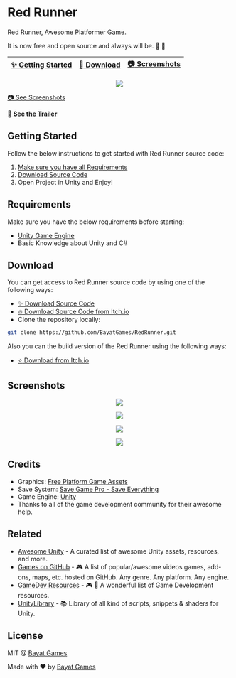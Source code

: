 # Red Runner

Red Runner, Awesome Platformer Game.

It is now free and open source and always will be. :clap: :tada:

| [:sparkles: Getting Started](#getting-started) | [:rocket: Download](#download) | [:camera: Screenshots](#screenshots) |
| --------------- | -------- | ----------- |

<p align="center">
  <img src="https://img.itch.zone/aW1hZ2UvMTU4NTg4LzcyNzg3Mi5wbmc=/original/AU5pWY.png" />
</p>

[:camera: See Screenshots](#screenshots)

[:movie_camera: **See the Trailer**](https://youtu.be/MO2yJhgtMes)

## Getting Started

Follow the below instructions to get started with Red Runner source code:

1. [Make sure you have all Requirements](#requirements)
2. [Download Source Code](#download)
3. Open Project in Unity and Enjoy!

## Requirements

Make sure you have the below requirements before starting:

- [Unity Game Engine](https://unity3d.com)
- Basic Knowledge about Unity and C#

## Download

You can get access to Red Runner source code by using one of the following ways:

- [:sparkles: Download Source Code](https://github.com/BayatGames/RedRunner/archive/master.zip)
- [:fire: Download Source Code from Itch.io](https://bayat.itch.io/red-runner)
- Clone the repository locally:

```bash
git clone https://github.com/BayatGames/RedRunner.git
```

Also you can the build version of the Red Runner using the following ways:

- [:star: Download from Itch.io](https://bayat.itch.io/red-runner)

## Screenshots

<p align="center">
  <img src="https://img.itch.zone/aW1hZ2UvMTU4NTg4LzczMjc2NS5wbmc=/original/HipFLL.png" />
</p>

<p align="center">
  <img src="https://img.itch.zone/aW1hZ2UvMTU4NTg4LzczMjc2MC5wbmc=/original/mb636l.png" />
</p>

<p align="center">
  <img src="https://img.itch.zone/aW1hZ2UvMTU4NTg4LzczMjc2OS5wbmc=/original/UyNp4U.png" />
</p>

<p align="center">
  <img src="https://img.itch.zone/aW1hZ2UvMTU4NTg4LzczMjc3My5wbmc=/original/RAoMpO.png" />
</p>

## Credits

- Graphics: [Free Platform Game Assets](https://bayat.itch.io/platform-game-assets)
- Save System: [Save Game Pro - Save Everything](https://bayat.itch.io/save-game-pro-save-everything)
- Game Engine: [Unity](https://unity3d.com/)
- Thanks to all of the game development community for their awesome help.

## Related

- [Awesome Unity](https://github.com/RyanNielson/awesome-unity) - A curated list of awesome Unity assets, resources, and more.
- [Games on GitHub](https://github.com/leereilly/games/) - 🎮 A list of popular/awesome videos games, add-ons, maps, etc. hosted on GitHub. Any genre. Any platform. Any engine.
- [GameDev Resources](https://github.com/Kavex/GameDev-Resources) - 🎮 🎲 A wonderful list of Game Development resources.
- [UnityLibrary](https://github.com/UnityCommunity/UnityLibrary) - 📚 Library of all kind of scripts, snippets & shaders for Unity.

## License

MIT @ [Bayat Games](https://github.com/BayatGames)

Made with :heart: by [Bayat Games](https://github.com/BayatGames)
